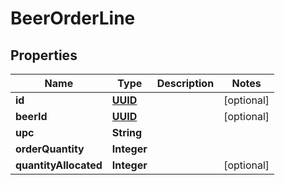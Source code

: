 # BeerOrderLine

## Properties
Name | Type | Description | Notes
------------ | ------------- | ------------- | -------------
**id** | [**UUID**](UUID.md) |  |  [optional]
**beerId** | [**UUID**](UUID.md) |  |  [optional]
**upc** | **String** |  | 
**orderQuantity** | **Integer** |  | 
**quantityAllocated** | **Integer** |  |  [optional]
